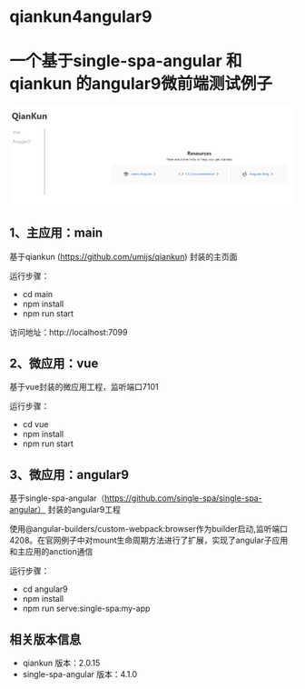 # qiankun4angular9


# 一个基于single-spa-angular 和qiankun 的angular9微前端测试例子

![预览图片](https://raw.githubusercontent.com/wudith/qiankun4angular9/master/view.png)


## 1、主应用：main 
基于qiankun (https://github.com/umijs/qiankun) 封装的主页面

运行步骤：
* cd main 
* npm install
* npm run start

访问地址：http://localhost:7099


## 2、微应用：vue
基于vue封装的微应用工程，监听端口7101

运行步骤：
* cd vue 
* npm install
* npm run start


## 3、微应用：angular9
基于single-spa-angular（https://github.com/single-spa/single-spa-angular） 封装的angular9工程

使用@angular-builders/custom-webpack:browser作为builder启动,监听端口4208。在官网例子中对mount生命周期方法进行了扩展，实现了angular子应用和主应用的anction通信

运行步骤：
* cd angular9 
* npm install
* npm run serve:single-spa:my-app

## 相关版本信息
* qiankun 版本：2.0.15
* single-spa-angular 版本：4.1.0


